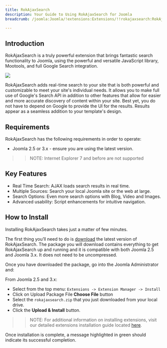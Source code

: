 ```yaml
---
title: RokAjaxSearch
description: Your Guide to Using RokAjaxSearch for Joomla
breadcrumb: /joomla:Joomla/!extensions:Extensions/!!rokajaxsearch:RokAjaxSearch

---
```


Introduction
-----

RokAjaxSearch is a truly powerful extension that brings fantastic search functionality to Joomla, using the powerful and versatile JavaScript library, Mootools, and full Google Search integration.

![][featured]

RokAjaxSearch adds real-time search to your site that is both powerful and customizable to meet your site's individual needs. It allows you to make full use of Google's Search API in addition to other features that allow for easier and more accurate discovery of content within your site. Best yet, you do not have to depend on Google to provide the UI for the results. Results appear as a seamless addition to your template's design.

Requirements
-----

RokAjaxSearch has the following requirements in order to operate:

* Joomla 2.5 or 3.x - ensure you are using the latest version.

>> NOTE: Internet Explorer 7 and before are not supported

Key Features
-----

* Real Time Search: AJAX loads search results in real time.
* Multiple Sources: Search your local Joomla site or the web at large.
* Search Options: Even more search options with Blog, Video and Images.
* Advanced usability: Script enhancements for intuitive navigation.

How to Install
--------------

Installing RokAjaxSearch takes just a matter of few minutes.

The first thing you’ll need to do is [download][download] the latest version of RokAjaxSearch. The package you will download contains everything to get RokAjaxSearch up and running and it is compatible with both Joomla 2.5 and Joomla 3.x. It does not need to be uncompressed. 

Once you have downloaded the package, go into the Joomla Administrator and:

From Joomla 2.5 and 3.x:

* Select from the top menu: `Extensions -> Extension Manager -> Install`
* Click on Upload Package File **Choose File** button
* Select the `rokajaxsearch.zip` that you just downloaded from your local drive.
* Click the **Upload & Install** button.

>> NOTE: For additional information on installing extensions, visit our detailed extensions installation guide located [here][install].

Once installation is complete, a message highlighted in green should indicate its successful completion.

[featured]: assets/rokajaxsearch.jpeg
[plugin1]: assets/wp_rokajaxsearch_plugin_1.jpeg
[plugin2]: assets/wp_rokajaxsearch_plugin_2.jpeg
[gantrywidget]: assets/wp_rokajaxsearch_gantrywidget.jpeg
[download]: http://www.rockettheme.com/extensions-downloads/club/1004-rokajaxsearch
[install]: ../../platform/extensions.md